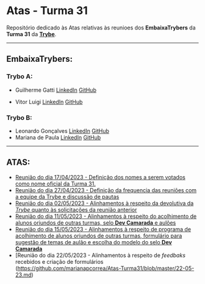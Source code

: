 
# Atas  - Turma 31

Repositório dedicado às Atas relativas às reunioes dos **EmbaixaTrybers** da **Turma 31** da [**Trybe**](https://www.betrybe.com/).

 -----
 
## EmbaixaTrybers:

 ### **Trybo A:**
* Guilherme Gatti  [LinkedIn](https://www.linkedin.com/in/guilhermegattimarinho/) [GitHub](https://github.com/guilhermegattimarinho)
    
* Vitor Luigi [LinkedIn](https://www.linkedin.com/in/vitorluigidev/) [GitHub](https://github.com/vitorluigif)

 ### **Trybo B:**
* Leonardo Gonçalves [LinkedIn](https://www.linkedin.com/in/leobacamarte/) [GitHub](https://github.com/Leobacamarte)
* Mariana de Paula  [LinkedIn](https://www.linkedin.com/in/marianapcorrea/) [GitHub](https://github.com/marianapcorrea)

-----

## ATAS:
 * [Reunião do dia 17/04/2023 - Definição dos nomes a serem votados como nome oficial da Turma 31.](https://github.com/marianapcorrea/Atas-Turma31/blob/master/17-04-23.md)
 * [Reunião do dia 27/04/2023 - Definição da frequencia das reuniões com a equipe da Trybe e discussão de pautas](https://github.com/marianapcorrea/Atas-Turma31/blob/master/27-04-26.md)
 * [Reunião do dia 02/05/2023 - Alinhamentos à respeito da devolutiva da *Trybe* quanto às solicitações da reunião anterior](https://github.com/marianapcorrea/Atas-Turma31/blob/master/02-05-23.md)
 * [Reunião do dia 11/05/2023 - Alinhamentos à respeito do acolhimento de alunos oriundos de outras turmas, selo **Dev Camarada** e aulões](https://github.com/marianapcorrea/Atas-Turma31/blob/master/11-05-23.md)
 * [Reunião do dia 15/05/2023 - Alinhamentos à respeito de programa de acolhimento de alunos oriundos de outras turmas, formulário para sugestão de temas de aulão e escolha do modelo do selo **Dev Camarada**](https://github.com/marianapcorrea/Atas-Turma31/blob/master/15-05-23.md)
 * [Reunião do dia 22/05/2023 - Alinhamentos à respeito de *feedbaks* recebidos e criação de formulários (https://github.com/marianapcorrea/Atas-Turma31/blob/master/22-05-23.md)
